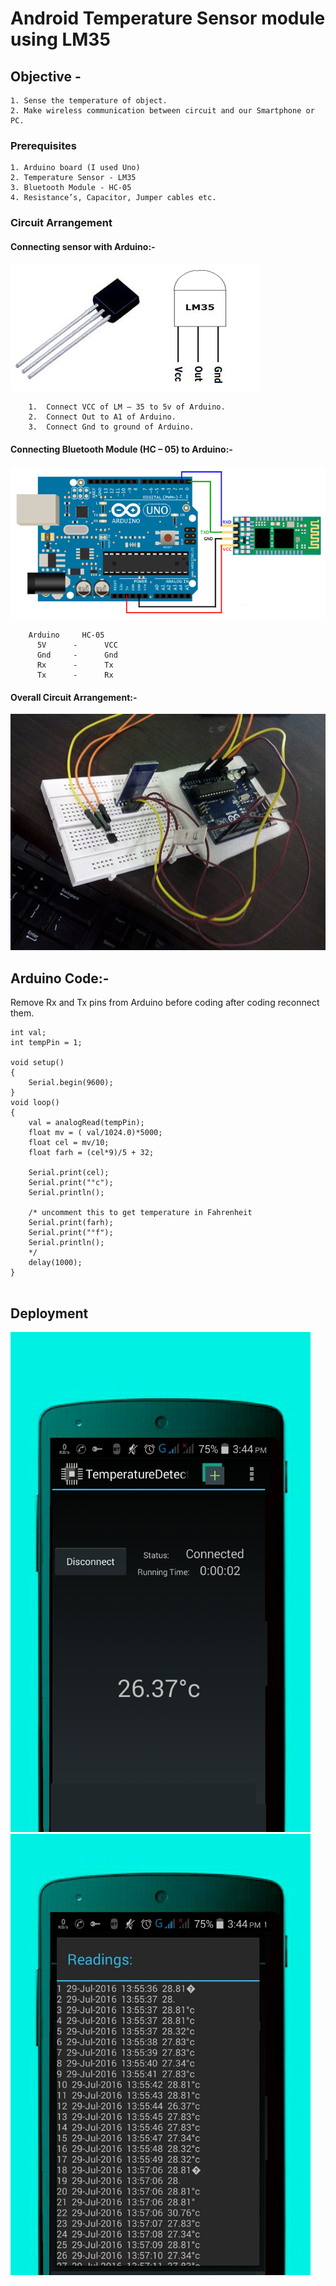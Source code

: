 # Android Temperature Sensor module using LM35


## Objective - 

	1. Sense the temperature of object.
	2. Make wireless communication between circuit and our Smartphone or PC.

### Prerequisites

	1. Arduino board (I used Uno)
	2. Temperature Sensor - LM35
	3. Bluetooth Module - HC-05
	4. Resistance’s, Capacitor, Jumper cables etc.

### Circuit Arrangement

#### Connecting sensor with Arduino:-
![alt text](https://github.com/manjeet-thadani/Temperature-Detector/blob/master/Extras/Images/lm35.png)

```
	1.	Connect VCC of LM – 35 to 5v of Arduino.
	2.	Connect Out to A1 of Arduino.
	3.	Connect Gnd to ground of Arduino.

```

#### Connecting Bluetooth Module (HC – 05) to Arduino:-
![alt text](https://github.com/manjeet-thadani/Temperature-Detector/blob/master/Extras/Images/arduino_connection.png)

```
	Arduino 	HC-05
	  5V      -      VCC
	  Gnd     -      Gnd
	  Rx      -      Tx
	  Tx      -      Rx

```

#### Overall Circuit Arrangement:-
![alt text](https://github.com/manjeet-thadani/Temperature-Detector/blob/master/Extras/Images/circuit.png)


## Arduino Code:-

Remove Rx and Tx pins from Arduino before coding after coding reconnect them.

```
int val;
int tempPin = 1;

void setup()
{
	Serial.begin(9600);
}
void loop()
{
	val = analogRead(tempPin);
	float mv = ( val/1024.0)*5000; 
	float cel = mv/10;
	float farh = (cel*9)/5 + 32;

	Serial.print(cel);
	Serial.print("°c");
	Serial.println();

	/* uncomment this to get temperature in Fahrenheit 
	Serial.print(farh);
	Serial.print("°f");
	Serial.println();
	*/
	delay(1000);
}


```

## Deployment

![alt text](https://github.com/manjeet-thadani/Temperature-Detector/blob/master/Extras/Images/app01.png)		
![alt text](https://github.com/manjeet-thadani/Temperature-Detector/blob/master/Extras/Images/app02.png)

